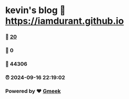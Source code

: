 # kevin's blog :link: https://iamdurant.github.io 
### :page_facing_up: [20](https://iamdurant.github.io/tag.html) 
### :speech_balloon: 0 
### :hibiscus: 44306 
### :alarm_clock: 2024-09-16 22:19:02 
### Powered by :heart: [Gmeek](https://github.com/Meekdai/Gmeek)
